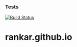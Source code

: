 ### Tests
[![Build Status](https://travis-ci.org/RaNKaR/rankar.github.io.svg?branch=master)](https://travis-ci.org/RaNKaR/rankar.github.io)
# rankar.github.io
